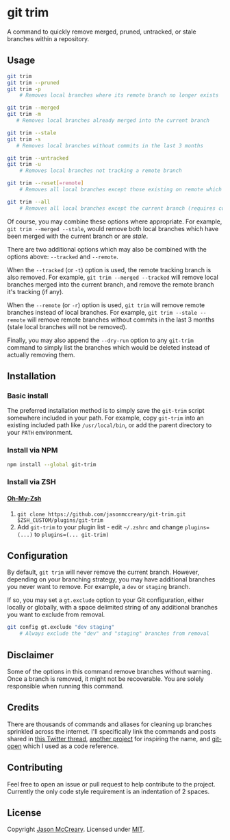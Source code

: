 # git trim
A command to quickly remove merged, pruned, untracked, or stale branches within a repository.


## Usage
```sh
git trim
git trim --pruned
git trim -p
    # Removes local branches where its remote branch no longer exists

git trim --merged
git trim -m
   # Removes local branches already merged into the current branch

git trim --stale
git trim -s
   # Removes local branches without commits in the last 3 months

git trim --untracked
git trim -u
    # Removes local branches not tracking a remote branch

git trim --reset[=remote]
    # Removes all local branches except those existing on remote which defaults to "origin" (requires confirmation)

git trim --all
    # Removes all local branches except the current branch (requires confirmation)
```

Of course, you may combine these options where appropriate. For example, `git trim --merged --stale`, would remove both local branches which have been merged with the current branch or are _stale_.

There are two additional options which may also be combined with the options above: `--tracked` and `--remote`.

When the `--tracked` (or `-t`) option is used, the remote tracking branch is also removed. For example, `git trim --merged --tracked` will remove local branches merged into the current branch, and remove the remote branch it's tracking (if any).

When the `--remote` (or `-r`) option is used, `git trim` will remove remote branches instead of local branches. For example, `git trim --stale --remote` will remove remote branches without commits in the last 3 months (stale local branches will not be removed).

Finally, you may also append the `--dry-run` option to any `git-trim` command to simply list the branches which would be deleted instead of actually removing them.

## Installation

### Basic install
The preferred installation method is to simply save the `git-trim` script somewhere included in your path. For example, copy `git-trim` into an existing included path like `/usr/local/bin`, or add the parent directory to your `PATH` environment.

### Install via NPM
```sh
npm install --global git-trim
```

### Install via ZSH

#### [Oh-My-Zsh](http://ohmyz.sh/)

1. `git clone https://github.com/jasonmccreary/git-trim.git $ZSH_CUSTOM/plugins/git-trim`
2. Add `git-trim` to your plugin list - edit `~/.zshrc` and change
   `plugins=(...)` to `plugins=(... git-trim)`


## Configuration
By default, `git trim` will never remove the current branch. However, depending on your branching strategy, you may have additional branches you never want to remove. For example, a `dev` or `staging` branch.

If so, you may set a `gt.exclude` option to your Git configuration, either locally or globally, with a space delimited string of any additional branches you want to exclude from removal.

```sh
git config gt.exclude "dev staging"
    # Always exclude the "dev" and "staging" branches from removal
```


## Disclaimer
Some of the options in this command remove branches without warning. Once a branch is removed, it might not be recoverable. You are solely responsible when running this command.


## Credits
There are thousands of commands and aliases for cleaning up branches sprinkled across the internet. I'll specifically link the commands and posts shared in [this Twitter thread](https://twitter.com/gonedark/status/1486721735621677068), [another project](https://github.com/foriequal0/git-trim) for inspiring the name, and [git-open](https://github.com/paulirish/git-open) which I used as a code reference.


## Contributing
Feel free to open an issue or pull request to help contribute to the project. Currently the only code style requirement is an indentation of 2 spaces.


## License
Copyright [Jason McCreary](https://github.com/jasonmccreary/). Licensed under [MIT](http://opensource.org/licenses/MIT).
